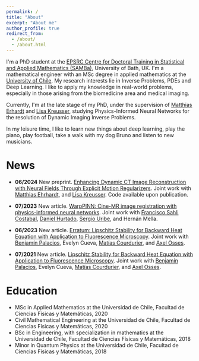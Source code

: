 ```yaml
---
permalink: /
title: "About"
excerpt: "About me"
author_profile: true
redirect_from: 
  - /about/
  - /about.html
---
```


I'm a PhD student at the [EPSRC Centre for Doctoral Training in Statistical and Applied Mathematics (SAMBa)](https://samba.ac.uk/), University of Bath, UK. I'm a mathematical engineer with an MSc degree in applied mathematics at the [University of Chile](https://www.uchile.cl/postgrados/111195/applied-mathematics). My research interests lie in Inverse Problems, PDEs and Deep Learning. I like to apply my knowledge in real-world problems, especially in those arising from the biomedicine area and medical imaging. 

Currently, I'm at the late stage of my PhD, under the supervision of [Matthias Erhardt](https://mehrhardt.github.io/) and [Lisa Kreusser](https://people.bath.ac.uk/lmk54/), studying Physics-Informed Neural Networks for the resolution of Dynamic Imaging Inverse Problems.

In my leisure time, I like to learn new things about deep learning, play the piano, play football, take a walk with my dog Bruno and listen to new musicians. 

<!--
working as a young researcher at the [Millennium Nucleus for Cardiovascular Magnetic Resonance](https://www.iniciativamilenio.cl/en/millennium-nucleus-in-cardiovascular-magnetic-resonance/#:~:text=The%20mission%20of%20the%20Millennium,and%20treatment%20of%20cardiovascular%20diseases.), where the goal of the project I'm carrying out is to reconstruct strain parameters from cine-MRI sequences with an image registration approach based on physics-informed neural networks. These strain parameters are, nowadays, being used to make better diagnosis and prognosis of heart's diseases. -->

News
======

- **06/2024** New preprint. [Enhancing Dynamic CT Image Reconstruction with Neural Fields Through Explicit Motion Regularizers](https://arxiv.org/abs/2406.01299v1). Joint work with [Matthias Ehrhardt](https://mehrhardt.github.io/), and [Lisa Kreusser](https://people.bath.ac.uk/lmk54/). Code available upon publication. 

- **07/2023** New article. [WarpPINN: Cine-MR image registration with physics-informed neural networks](https://arxiv.org/abs/2211.12549). Joint work with [Francisco Sahli Costabal](https://fsahli.github.io/), [Daniel Hurtado](https://ingenieriabiologicaymedica.uc.cl/es/personas/academicos/67-daniel-hurtado), [Sergio Uribe](https://ingenieriabiologicaymedica.uc.cl/es/personas/academicos/75-sergio-uribe), and Hernán Mella.

- **06/2023** New article. [Erratum: Lipschitz Stability for Backward Heat Equation with Application to Fluorescence Microscopy](https://epubs.siam.org/doi/full/10.1137/22M1534882). Joint work with [Benjamín Palacios](https://sites.google.com/view/bpalacios/home), Evelyn Cueva, [Matías Courdurier](https://www.mat.uc.cl/personas/perfil/mcourdurier), and [Axel Osses](https://www.cmm.uchile.cl/?cmm_people=axel-osses). 

- **07/2021** New article. [Lipschitz Stability for Backward Heat Equation with Application to Fluorescence Microscopy](https://epubs.siam.org/doi/10.1137/20M1374183). Joint work with [Benjamín Palacios](https://sites.google.com/view/bpalacios/home), Evelyn Cueva, [Matías Courdurier](https://www.mat.uc.cl/personas/perfil/mcourdurier), and [Axel Osses](https://www.cmm.uchile.cl/?cmm_people=axel-osses). 

# Education
- MSc in Applied Mathematics at the Universidad de Chile, Facultad de Ciencias Físicas y Matemáticas, 2020
- Civil Mathematical Engineering at the Universidad de Chile, Facultad de Ciencias Físicas y Matemáticas, 2020
- BSc in Engineering, with specialization in mathematics at the Universidad de Chile, Facultad de Ciencias Físicas y Matemáticas, 2018
- Minor in Quantum Physics at the Universidad de Chile, Facultad de Ciencias Físicas y Matemáticas, 2018

<!--
A data-driven personal website
======
Like many other Jekyll-based GitHub Pages templates, academicpages makes you separate the website's content from its form. The content & metadata of your website are in structured markdown files, while various other files constitute the theme, specifying how to transform that content & metadata into HTML pages. You keep these various markdown (.md), YAML (.yml), HTML, and CSS files in a public GitHub repository. Each time you commit and push an update to the repository, the [GitHub pages](https://pages.github.com/) service creates static HTML pages based on these files, which are hosted on GitHub's servers free of charge.

Many of the features of dynamic content management systems (like Wordpress) can be achieved in this fashion, using a fraction of the computational resources and with far less vulnerability to hacking and DDoSing. You can also modify the theme to your heart's content without touching the content of your site. If you get to a point where you've broken something in Jekyll/HTML/CSS beyond repair, your markdown files describing your talks, publications, etc. are safe. You can rollback the changes or even delete the repository and start over -- just be sure to save the markdown files! Finally, you can also write scripts that process the structured data on the site, such as [this one](https://github.com/academicpages/academicpages.github.io/blob/master/talkmap.ipynb) that analyzes metadata in pages about talks to display [a map of every location you've given a talk](https://academicpages.github.io/talkmap.html).

Getting started
======
1. Register a GitHub account if you don't have one and confirm your e-mail (required!)
1. Fork [this repository](https://github.com/academicpages/academicpages.github.io) by clicking the "fork" button in the top right. 
1. Go to the repository's settings (rightmost item in the tabs that start with "Code", should be below "Unwatch"). Rename the repository "[your GitHub username].github.io", which will also be your website's URL.
1. Set site-wide configuration and create content & metadata (see below -- also see [this set of diffs](http://archive.is/3TPas) showing what files were changed to set up [an example site](https://getorg-testacct.github.io) for a user with the username "getorg-testacct")
1. Upload any files (like PDFs, .zip files, etc.) to the files/ directory. They will appear at https://[your GitHub username].github.io/files/example.pdf.  
1. Check status by going to the repository settings, in the "GitHub pages" section

Site-wide configuration
------
The main configuration file for the site is in the base directory in [_config.yml](https://github.com/academicpages/academicpages.github.io/blob/master/_config.yml), which defines the content in the sidebars and other site-wide features. You will need to replace the default variables with ones about yourself and your site's github repository. The configuration file for the top menu is in [_data/navigation.yml](https://github.com/academicpages/academicpages.github.io/blob/master/_data/navigation.yml). For example, if you don't have a portfolio or blog posts, you can remove those items from that navigation.yml file to remove them from the header. 

Create content & metadata
------
For site content, there is one markdown file for each type of content, which are stored in directories like _publications, _talks, _posts, _teaching, or _pages. For example, each talk is a markdown file in the [_talks directory](https://github.com/academicpages/academicpages.github.io/tree/master/_talks). At the top of each markdown file is structured data in YAML about the talk, which the theme will parse to do lots of cool stuff. The same structured data about a talk is used to generate the list of talks on the [Talks page](https://academicpages.github.io/talks), each [individual page](https://academicpages.github.io/talks/2012-03-01-talk-1) for specific talks, the talks section for the [CV page](https://academicpages.github.io/cv), and the [map of places you've given a talk](https://academicpages.github.io/talkmap.html) (if you run this [python file](https://github.com/academicpages/academicpages.github.io/blob/master/talkmap.py) or [Jupyter notebook](https://github.com/academicpages/academicpages.github.io/blob/master/talkmap.ipynb), which creates the HTML for the map based on the contents of the _talks directory).

**Markdown generator**

I have also created [a set of Jupyter notebooks](https://github.com/academicpages/academicpages.github.io/tree/master/markdown_generator
) that converts a CSV containing structured data about talks or presentations into individual markdown files that will be properly formatted for the academicpages template. The sample CSVs in that directory are the ones I used to create my own personal website at stuartgeiger.com. My usual workflow is that I keep a spreadsheet of my publications and talks, then run the code in these notebooks to generate the markdown files, then commit and push them to the GitHub repository.

How to edit your site's GitHub repository
------
Many people use a git client to create files on their local computer and then push them to GitHub's servers. If you are not familiar with git, you can directly edit these configuration and markdown files directly in the github.com interface. Navigate to a file (like [this one](https://github.com/academicpages/academicpages.github.io/blob/master/_talks/2012-03-01-talk-1.md) and click the pencil icon in the top right of the content preview (to the right of the "Raw | Blame | History" buttons). You can delete a file by clicking the trashcan icon to the right of the pencil icon. You can also create new files or upload files by navigating to a directory and clicking the "Create new file" or "Upload files" buttons. 

Example: editing a markdown file for a talk
![Editing a markdown file for a talk](/images/editing-talk.png)

For more info
------
More info about configuring academicpages can be found in [the guide](https://academicpages.github.io/markdown/). The [guides for the Minimal Mistakes theme](https://mmistakes.github.io/minimal-mistakes/docs/configuration/) (which this theme was forked from) might also be helpful. -->
